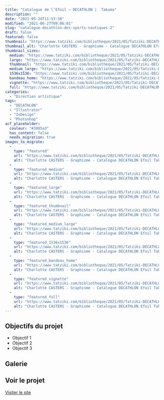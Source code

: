 ```yaml
---
title: "Catalogue de l’Efoil – DECATHLON |  Takuma"
description: ""
date: "2021-05-24T11:53:38"
modified: "2021-06-27T09:06:01"
slug: "catalogue-decathlon-des-sports-nautiques-2"
draft: false
featured: false
thumbnail: "https://www.tatziki.com/bibliotheque/2021/05/Tatziki-DECATHLON-efoil-Double.jpg"
thumbnail_alt: "Charlotte CASTERS - Graphisme - Catalogue DECATHLON Efoil Takuma"
thumbnail_sizes:
  medium: "https://www.tatziki.com/bibliotheque/2021/05/Tatziki-DECATHLON-efoil-Double-300x212.jpg"
  large: "https://www.tatziki.com/bibliotheque/2021/05/Tatziki-DECATHLON-efoil-Double-1024x723.jpg"
  thumbnail: "https://www.tatziki.com/bibliotheque/2021/05/Tatziki-DECATHLON-efoil-Double-150x150.jpg"
  medium_large: "https://www.tatziki.com/bibliotheque/2021/05/Tatziki-DECATHLON-efoil-Double-768x542.jpg"
  1536x1536: "https://www.tatziki.com/bibliotheque/2021/05/Tatziki-DECATHLON-efoil-Double-1536x1084.jpg"
  bandeau_home: "https://www.tatziki.com/bibliotheque/2021/05/Tatziki-DECATHLON-efoil-Double-1200x847.jpg"
  vignette: "https://www.tatziki.com/bibliotheque/2021/05/Tatziki-DECATHLON-efoil-Double-380x268.jpg"
  full: "https://www.tatziki.com/bibliotheque/2021/05/Tatziki-DECATHLON-efoil-Double.jpg"
categories:
  - "Direction artistique"
tags:
  - "DECATHLON"
  - "Illustrator"
  - "InDesign"
  - "Photoshop"
acf_placeholder:
  couleur: "#3085a3"
  has_content: false
  needs_migration: true
images_to_migrate:
  -
    type: "featured"
    url: "https://www.tatziki.com/bibliotheque/2021/05/Tatziki-DECATHLON-efoil-Double.jpg"
    alt: "Charlotte CASTERS - Graphisme - Catalogue DECATHLON Efoil Takuma"
  -
    type: "featured_medium"
    url: "https://www.tatziki.com/bibliotheque/2021/05/Tatziki-DECATHLON-efoil-Double-300x212.jpg"
    alt: "Charlotte CASTERS - Graphisme - Catalogue DECATHLON Efoil Takuma"
  -
    type: "featured_large"
    url: "https://www.tatziki.com/bibliotheque/2021/05/Tatziki-DECATHLON-efoil-Double-1024x723.jpg"
    alt: "Charlotte CASTERS - Graphisme - Catalogue DECATHLON Efoil Takuma"
  -
    type: "featured_thumbnail"
    url: "https://www.tatziki.com/bibliotheque/2021/05/Tatziki-DECATHLON-efoil-Double-150x150.jpg"
    alt: "Charlotte CASTERS - Graphisme - Catalogue DECATHLON Efoil Takuma"
  -
    type: "featured_medium_large"
    url: "https://www.tatziki.com/bibliotheque/2021/05/Tatziki-DECATHLON-efoil-Double-768x542.jpg"
    alt: "Charlotte CASTERS - Graphisme - Catalogue DECATHLON Efoil Takuma"
  -
    type: "featured_1536x1536"
    url: "https://www.tatziki.com/bibliotheque/2021/05/Tatziki-DECATHLON-efoil-Double-1536x1084.jpg"
    alt: "Charlotte CASTERS - Graphisme - Catalogue DECATHLON Efoil Takuma"
  -
    type: "featured_bandeau_home"
    url: "https://www.tatziki.com/bibliotheque/2021/05/Tatziki-DECATHLON-efoil-Double-1200x847.jpg"
    alt: "Charlotte CASTERS - Graphisme - Catalogue DECATHLON Efoil Takuma"
  -
    type: "featured_vignette"
    url: "https://www.tatziki.com/bibliotheque/2021/05/Tatziki-DECATHLON-efoil-Double-380x268.jpg"
    alt: "Charlotte CASTERS - Graphisme - Catalogue DECATHLON Efoil Takuma"
  -
    type: "featured_full"
    url: "https://www.tatziki.com/bibliotheque/2021/05/Tatziki-DECATHLON-efoil-Double.jpg"
    alt: "Charlotte CASTERS - Graphisme - Catalogue DECATHLON Efoil Takuma"
---
```


## Objectifs du projet

<!-- TODO: Ajouter les objectifs depuis ACF -->
- Objectif 1
- Objectif 2
- Objectif 3

## Galerie

<!-- TODO: Ajouter les images du projet -->

## Voir le projet

[Visiter le site](https://www.tatziki.com/catalogue-decathlon-des-sports-nautiques-2/)
